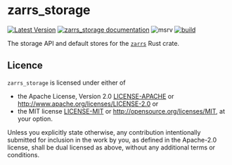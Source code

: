 # zarrs_storage

[![Latest Version](https://img.shields.io/crates/v/zarrs_storage.svg)](https://crates.io/crates/zarrs_storage)
[![zarrs_storage documentation](https://docs.rs/zarrs_storage/badge.svg)](https://docs.rs/zarrs_storage)
![msrv](https://img.shields.io/crates/msrv/zarrs_storage)
[![build](https://github.com/LDeakin/zarrs/actions/workflows/ci.yml/badge.svg)](https://github.com/LDeakin/zarrs/actions/workflows/ci.yml)

The storage API and default stores for the [`zarrs`](https://crates.io/crates/zarrs) Rust crate.

## Licence
`zarrs_storage` is licensed under either of
 - the Apache License, Version 2.0 [LICENSE-APACHE](./LICENCE-APACHE) or <http://www.apache.org/licenses/LICENSE-2.0> or
 - the MIT license [LICENSE-MIT](./LICENCE-MIT) or <http://opensource.org/licenses/MIT>, at your option.

Unless you explicitly state otherwise, any contribution intentionally submitted for inclusion in the work by you, as defined in the Apache-2.0 license, shall be dual licensed as above, without any additional terms or conditions.
